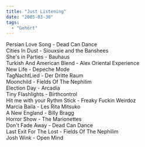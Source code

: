 ```yaml
---
title: "Just Listening"
date: "2005-03-30"
tags:
  - "Gehört"
---
```


Persian Love Song - Dead Can Dance<br>
Cities In Dust - Siouxsie and the Banshees<br>
She's in Parties - Bauhaus<br>
Turkish And American Blend - Alex Oriental Experience<br>
New Life - Depeche Mode<br>
TagNachtLied - Der Dritte Raum<br>
Moonchild - Fields Of The Nephilim<br>
Election Day - Arcadia<br>
Tiny Flashlights - Birthcontrol<br>
Hit me with your Rythm Stick - Freaky Fuckin Weirdoz<br>
Marcia Baila - Les Rita Mitsuko<br>
A New England - Billy Bragg<br>
Horror Show - The Marionettes<br>
Don't Fade Away - Dead Can Dance<br>
Last Exit For The Lost - Fields Of The Nephilim<br>
Josh Wink - Open Mind
